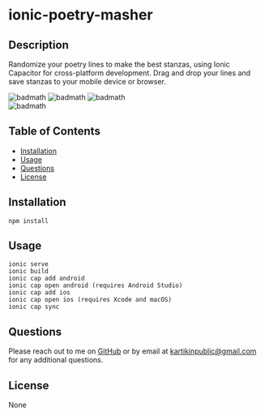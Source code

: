 # ionic-poetry-masher

## Description

Randomize your poetry lines to make the best stanzas, using Ionic Capacitor for cross-platform development. Drag and drop your lines and save stanzas to your mobile device or browser.

![badmath](https://img.shields.io/github/languages/top/nitrotap/ionic-poetry-masher)
![badmath](https://img.shields.io/github/issues/nitrotap/ionic-poetry-masher)
![badmath](https://img.shields.io/github/forks/nitrotap/ionic-poetry-masher)  
![badmath](https://img.shields.io/github/stars/nitrotap/ionic-poetry-masher)

## Table of Contents

- [Installation](#Installation)
- [Usage](#Usage)
- [Questions](#Questions)
- [License](#License)

## Installation

`npm install`

## Usage

```
ionic serve
ionic build
ionic cap add android
ionic cap open android (requires Android Studio)
ionic cap add ios
ionic cap open ios (requires Xcode and macOS)
ionic cap sync
```

## Questions

Please reach out to me on [GitHub](https://github.com/nitrotap) or by email at kartikinpublic@gmail.com for any additional questions.

## License

None
